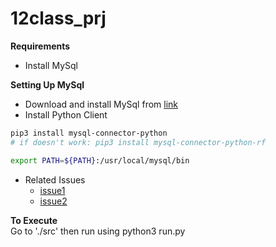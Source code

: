 # 12class_prj

**Requirements**  
- Install MySql  
  
**Setting Up MySql**  
- Download and install MySql from [link](https://dev.mysql.com/downloads/)  
- Install Python Client  
```sh
pip3 install mysql-connector-python
# if doesn't work: pip3 install mysql-connector-python-rf

export PATH=${PATH}:/usr/local/mysql/bin
```
- Related Issues  
    + [issue1](https://stackoverflow.com/questions/10577374/mysql-command-not-found-in-os-x-10-7)  
    + [issue2](https://stackoverflow.com/questions/10299148/mysql-error-1045-28000-access-denied-for-user-billlocalhost-using-passw)  
  
**To Execute**  
Go to './src' then run using python3 run.py
  
  
